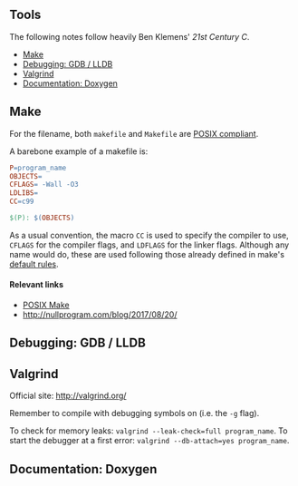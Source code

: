 Tools
---
The following notes follow heavily Ben Klemens' _21st Century C_.
* [Make]()
* [Debugging: GDB / LLDB]()
* [Valgrind]()
* [Documentation: Doxygen]()

## Make

For the filename, both `makefile` and `Makefile` are [POSIX compliant](http://pubs.opengroup.org/onlinepubs/9699919799/utilities/make.html#tag_20_76_13_01).

A barebone example of a makefile is:
```mk
P=program_name
OBJECTS=
CFLAGS= -Wall -O3
LDLIBS=
CC=c99

$(P): $(OBJECTS)
```
As a usual convention, the macro `CC` is used to specify the compiler to use,
`CFLAGS` for the compiler flags, and `LDFLAGS` for the linker flags.  Although
any name would do, these are used following those already defined in make's
[default rules](http://pubs.opengroup.org/onlinepubs/9699919799/utilities/make.html#tag_20_76_13_09).

#### Relevant links
* [POSIX Make](http://pubs.opengroup.org/onlinepubs/9699919799/utilities/make.html)
* http://nullprogram.com/blog/2017/08/20/

## Debugging: GDB / LLDB

## Valgrind
Official site: http://valgrind.org/

Remember to compile with debugging symbols on (i.e. the `-g` flag).

To check for memory leaks: `valgrind --leak-check=full program_name`.
To start the debugger at a first error: `valgrind --db-attach=yes program_name`.
## Documentation: Doxygen

